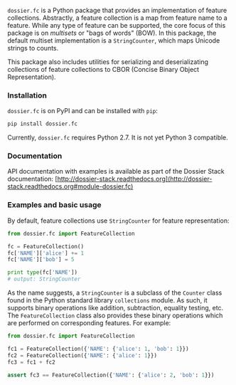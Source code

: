 `dossier.fc` is a Python package that provides an implementation of feature
collections. Abstractly, a feature collection is a map from feature name to
a feature. While any type of feature can be supported, the core focus of this
package is on *multisets* or "bags of words" (BOW). In this package, the
default multiset implementation is a `StringCounter`, which maps Unicode
strings to counts.

This package also includes utilities for serializing and deserializating
collections of feature collections to CBOR (Concise Binary Object
Representation).


### Installation

`dossier.fc` is on PyPI and can be installed with `pip`:

```bash
pip install dossier.fc
```

Currently, `dossier.fc` requires Python 2.7. It is not yet Python 3 compatible.


### Documentation

API documentation with examples is available as part of the Dossier Stack
documentation:
[http://dossier-stack.readthedocs.org](http://dossier-stack.readthedocs.org#module-dossier.fc)


### Examples and basic usage

By default, feature collections use `StringCounter` for feature representation:

```python
from dossier.fc import FeatureCollection

fc = FeatureCollection()
fc['NAME']['alice'] += 1
fc['NAME']['bob'] = 5

print type(fc['NAME'])
# output: StringCounter
```

As the name suggests, a `StringCounter` is a subclass of the `Counter` class
found in the Python standard library `collections` module. As such, it supports
binary operations like addition, subtraction, equality testing, etc.
The `FeatureCollection` class also provides these binary operations which are
performed on corresponding features. For example:

```python
from dossier.fc import FeatureCollection

fc1 = FeatureCollection({'NAME': {'alice': 1, 'bob': 1}})
fc2 = FeatureCollection({'NAME': {'alice': 1}})
fc3 = fc1 + fc2

assert fc3 == FeatureCollection({'NAME': {'alice': 2, 'bob': 1}})
```
